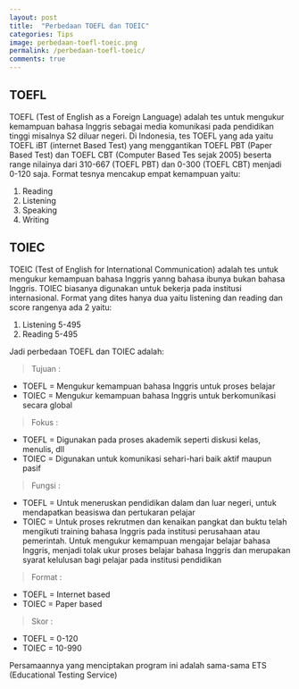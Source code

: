 ```yaml
---
layout: post
title:  "Perbedaan TOEFL dan TOEIC"
categories: Tips
image: perbedaan-toefl-toeic.png
permalink: /perbedaan-toefl-toeic/
comments: true
---
```


## TOEFL

TOEFL (Test of English as a Foreign Language) adalah tes untuk mengukur kemampuan bahasa Inggris sebagai media komunikasi pada pendidikan tinggi misalnya S2 diluar negeri. Di Indonesia, tes TOEFL yang ada yaitu TOEFL iBT (internet Based Test) yang menggantikan TOEFL PBT (Paper Based Test) dan TOEFL CBT (Computer Based Tes sejak 2005) beserta range nilainya dari 310-667 (TOEFL PBT) dan 0-300 (TOEFL CBT) menjadi 0-120 saja. <!--more-->Format tesnya mencakup empat kemampuan yaitu:

1. Reading
2. Listening
3. Speaking
4. Writing

## TOIEC

TOEIC (Test of English for International Communication) adalah tes untuk mengukur kemampuan bahasa Inggris yanng bahasa ibunya bukan bahasa Inggris. TOIEC biasanya digunakan untuk bekerja pada institusi internasional. Format yang dites hanya dua yaitu listening dan reading dan score rangenya ada 2 yaitu:

<!--more-->

1. Listening 5-495
2. Reading 5-495

Jadi perbedaan TOEFL dan TOIEC adalah:

> Tujuan :

- TOEFL = Mengukur kemampuan bahasa Inggris untuk proses belajar
- TOIEC = Mengukur kemampuan bahasa Inggris untuk berkomunikasi secara global

> Fokus :

- TOEFL = Digunakan pada proses akademik seperti diskusi kelas, menulis, dll
- TOIEC = Digunakan untuk komunikasi sehari-hari baik aktif maupun pasif

> Fungsi :

- TOEFL = Untuk meneruskan pendidikan dalam dan luar negeri, untuk mendapatkan beasiswa dan pertukaran pelajar
- TOIEC = Untuk proses rekrutmen dan kenaikan pangkat dan buktu telah mengikuti training bahasa Inggris pada institusi perusahaan atau pemerintah. Untuk mengukur kemampuan mengajar belajar bahasa Inggris, menjadi tolak ukur proses belajar bahasa Inggris dan merupakan syarat kelulusan bagi pelajar pada institusi pendidikan

> Format :

- TOEFL = Internet based
- TOIEC = Paper based

> Skor :

- TOEFL = 0-120
- TOIEC = 10-990

Persamaannya yang menciptakan program ini adalah sama-sama ETS (Educational Testing Service)
